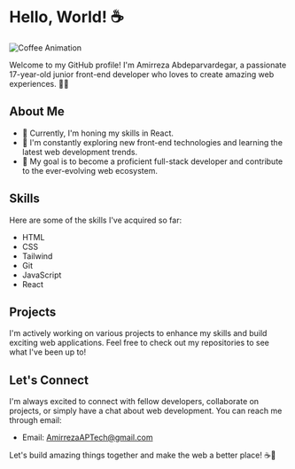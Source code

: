 # Hello, World! ☕️

![Coffee Animation](coffee-animation.gif)

Welcome to my GitHub profile! I'm Amirreza Abdeparvardegar, a passionate 17-year-old junior front-end developer who loves to create amazing web experiences. 👨‍💻

## About Me

- 🌱 Currently, I'm honing my skills in React.
- 🔭 I'm constantly exploring new front-end technologies and learning the latest web development trends.
- 🚀 My goal is to become a proficient full-stack developer and contribute to the ever-evolving web ecosystem.

## Skills

Here are some of the skills I've acquired so far:

- HTML
- CSS
- Tailwind
- Git
- JavaScript
- React

## Projects

I'm actively working on various projects to enhance my skills and build exciting web applications. Feel free to check out my repositories to see what I've been up to!

## Let's Connect

I'm always excited to connect with fellow developers, collaborate on projects, or simply have a chat about web development. You can reach me through email:

- Email: [AmirrezaAPTech@gmail.com](mailto:amirrezaaptech@gmail.com)

Let's build amazing things together and make the web a better place! ☕️🚀
